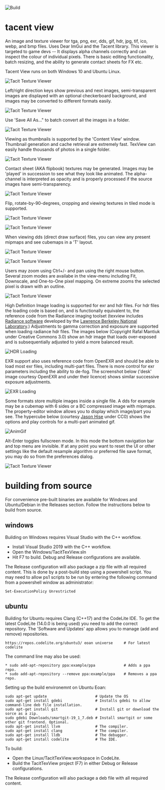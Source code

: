 ![Build](https://github.com/bluescan/tacit-texview/workflows/Build/badge.svg)

# tacent view
An image and texture viewer for tga, png, exr, dds, gif, hdr, jpg, tif, ico, webp, and bmp files. Uses Dear ImGui and the Tacent library. This viewer is targeted to game devs -- It displays alpha channels correctly and can inspect the colour of individual pixels. There is basic editing functionality, batch resizing, and the ability to generate contact sheets for FX etc.

Tacent View runs on both Windows 10 and Ubuntu Linux.

![Tacit Texture Viewer](https://raw.githubusercontent.com/bluescan/tacit-texview/master/Screenshots/Screenshot_CopyColourAs.png)


Left/right direction keys show previous and next images, semi-transparent images are displayed with an optional checkerboard background, and images may be converted to different formats easily.

![Tacit Texture Viewer](https://raw.githubusercontent.com/bluescan/tacit-texview/master/Screenshots/Screenshot_SaveAs.png)


Use 'Save All As..." to batch convert all the images in a folder.

![Tacit Texture Viewer](https://raw.githubusercontent.com/bluescan/tacit-texview/master/Screenshots/Screenshot_BatchSaveAll.png)


Viewing as thumbnails is supported by the 'Content View' window. Thumbnail generation and cache retrieval are extremely fast. TexView can easily handle thousands of photos in a single folder.

![Tacit Texture Viewer](https://raw.githubusercontent.com/bluescan/tacit-texview/master/Screenshots/Screenshot_Thumbnails.png)


Contact sheet (AKA flipbook) textures may be generated. Images may be 'played' in succession to see what they look like animated. The alpha-channel is interpreted as opacity and is properly processed if the source images have semi-transparency.

![Tacit Texture Viewer](https://raw.githubusercontent.com/bluescan/tacit-texview/master/Screenshots/Screenshot_ContactSheet.png) 


Flip, rotate-by-90-degrees, cropping and viewing textures in tiled mode is supported.

![Tacit Texture Viewer](https://raw.githubusercontent.com/bluescan/tacit-texview/master/Screenshots/Screenshot_Crop.png)

![Tacit Texture Viewer](https://raw.githubusercontent.com/bluescan/tacit-texview/master/Screenshots/Screenshot_Tiled.png)


When viewing dds (direct draw surface) files, you can view any present mipmaps and see cubemaps in a 'T' layout.

![Tacit Texture Viewer](https://raw.githubusercontent.com/bluescan/tacit-texview/master/Screenshots/Screenshot_Cubemap.png)

![Tacit Texture Viewer](https://raw.githubusercontent.com/bluescan/tacit-texview/master/Screenshots/Screenshot_Mipmaps.png)


Users may zoom using Ctrl+/- and pan using the right mouse button. Several zoom modes are availabe in the view-menu including Fit, Downscale, and One-to-One pixel mapping. On extreme zooms the selected pixel is drawn with an outline.

![Tacit Texture Viewer](https://raw.githubusercontent.com/bluescan/tacit-texview/master/Screenshots/Screenshot_Zoom.png)


High Definition Image loading is supported for exr and hdr files. For hdr files the loading code is based on, and is functionally equivalent to, the reference code from the Radiance imaging toolset (texview includes [Radiance software](http://radsite.lbl.gov/) developed by the [Lawrence Berkeley National Laboratory](http://www.lbl.gov/).) Adjustments to gamma correction and exposure are supported when loading radiance hdr files. The images below (Copyright Rafal Mantiuk under Creative Commons 3.0) show an hdr image that loads over-exposed and is subsequentially adjusted to yield a more balanced result.

![HDR Loading](https://raw.githubusercontent.com/bluescan/tacit-texview/master/Screenshots/Screenshot_HDR.png)


EXR support also uses reference code from OpenEXR and should be able to load most exr files, including multi-part files. There is more control for exr parameters including the ability to de-fog. The screenshot below ('desk' image courtesy OpenEXR and under their licence) shows similar successive exposure adjustments.

![EXR Loading](https://raw.githubusercontent.com/bluescan/tacit-texview/master/Screenshots/Screenshot_EXR.png)


Some formats store multiple images inside a single file. A dds for example may be a cubemap with 6 sides or a BC compressed image with mipmaps. The property-editor window allows you to display which image/part you see. The hypercube below (courtesy [Jason Hise](https://blog.wikimedia.org/2016/09/22/math-gifs/) under CC0) shows the options and play controls for a multi-part animated gif.

![AnimGif](https://raw.githubusercontent.com/bluescan/tacit-texview/master/Screenshots/Screenshot_Anim.png)


Alt-Enter toggles fullscreen mode. In this mode the bottom navigation bar and top menu are invisible. If at any point you want to reset the UI or other settings like the default resample algorithm or preferred file save format, you may do so from the preferences dialog.

![Tacit Texture Viewer](https://raw.githubusercontent.com/bluescan/tacit-texview/master/Screenshots/Screenshot_Prefs.png)

# building from source

For convenience pre-built binaries are available for Windows and Ubuntu/Debian in the Releases section. Follow the instructions below to build from source.

## windows

Building on Windows requires Visual Studio with the C++ workflow.
* Install Visual Studio 2019 with the C++ workflow.
* Open the Windows/TacitTexView.sln
* Hit F7 to build. Debug and Release configurations are available.

The Release configuration will also package a zip file with all required content. This is done by a post-build step using a powershell script. You may need to allow ps1 scripts to be run by entering the following command from a powershell window as administrator:
```
Set-ExecutionPolicy Unrestricted
```

## ubuntu

Building for Ubuntu requires Clang (C++17) and the CodeLite IDE. To get the latest CodeLite (14.0.0 is being used) you need to add the correct repository. The 'Software and Updates' app allows you to manage (add and remove) repositories.
```
https://repos.codelite.org/ubuntu3/ eoan universe     # For latest codelite
```

The command line may also be used:
```
* sudo add-apt-repository ppa:example/ppa             # Adds a ppa repo.
* sudo add-apt-repository --remove ppa:example/ppa    # Removes a ppa repo.
```

Setting up the build environemnt on Ubuntu Eoan:
```
sudo apt-get update                      # Update the OS
sudo apt-get install gdebi               # Installs gdebi to allow command-line deb file installation.
sudo apt-get install git                 # Install git or download the sorce as a zip.
sudo gdebi Downloads/smartgit-19_1_7.deb # Install smartgit or some other git frontend. Optional.
sudo apt-get install llvm                # The compiler.
sudo apt-get install clang               # The compiler.
sudo apt-get install lldb                # The debugger.
sudo apt-get install codelite            # The IDE.
```

To build:
* Open the Linux/TacitTexView.workspace in CodeLite.
* Build the TacitTexView project (F7) in either Debug or Release configurations.

The Release configuration will also package a deb file with all required content.
